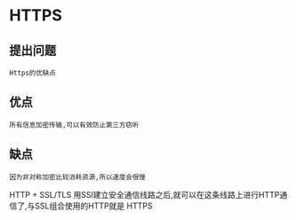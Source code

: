 # HTTPS

## 提出问题

    Https的优缺点

## 优点

    所有信息加密传输,可以有效防止第三方窃听

## 缺点

    因为非对称加密比较消耗资源,所以速度会很慢

HTTP + SSL/TLS
用SSl建立安全通信线路之后,就可以在这条线路上进行HTTP通信了,与SSL组合使用的HTTP就是 HTTPS

